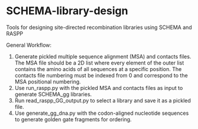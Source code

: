# SCHEMA-library-design
Tools for designing site-directed recombination libraries using SCHEMA and RASPP

General Workflow:
  1.  Generate pickled multiple sequence alignment (MSA) and contacts files. The MSA file should be a 2D list where every element of       the outer list contains the amino acids of all sequences at a specific position. The contacts file numbering must be indexed from 0 and correspond to the MSA positional numbering.
  2.  Use run_raspp.py with the pickled MSA and contacts files as input to generate SCHEMA_gg libraries.
  3.  Run read_raspp_GG_output.py to select a library and save it as a pickled file.
  4.  Use generate_gg_dna.py with the codon-aligned nucleotide sequences to generate golden gate fragments for ordering.
